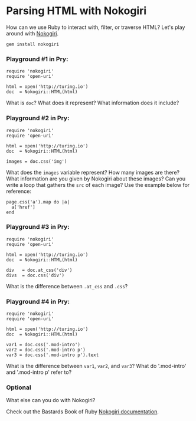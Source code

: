 # Parsing HTML with Nokogiri

How can we use Ruby to interact with, filter, or traverse HTML? Let's play around with [Nokogiri](http://nokogiri.org). 

`gem install nokogiri`

### Playground #1 in Pry:

```
require 'nokogiri'
require 'open-uri'

html = open('http://turing.io')
doc  = Nokogiri::HTML(html)
```

What is `doc`? What does it represent? What information does it include?

### Playground #2 in Pry:

```
require 'nokogiri'
require 'open-uri'

html = open('http://turing.io')
doc  = Nokogiri::HTML(html)

images = doc.css('img')
```

What does the `images` variable represent? How many images are there? What information are you given by Nokogiri about these images? Can you write a loop that gathers the `src` of each image? Use the example below for reference:

```
page.css('a').map do |a|
  a['href']
end
```

### Playground #3 in Pry:

```
require 'nokogiri'
require 'open-uri'

html = open('http://turing.io')
doc  = Nokogiri::HTML(html)

div   = doc.at_css('div')
divs  = doc.css('div')
```

What is the difference between `.at_css` and `.css`? 

### Playground #4 in Pry:

```
require 'nokogiri'
require 'open-uri'

html = open('http://turing.io')
doc  = Nokogiri::HTML(html)

var1 = doc.css('.mod-intro')
var2 = doc.css('.mod-intro p')
var3 = doc.css('.mod-intro p').text
```

What is the difference between `var1`, `var2`, and `var3`? What do '.mod-intro' and 
'.mod-intro p' refer to? 

### Optional

What else can you do with Nokogiri? 

Check out the Bastards Book of Ruby [Nokogiri documentation](http://ruby.bastardsbook.com/chapters/html-parsing/).
